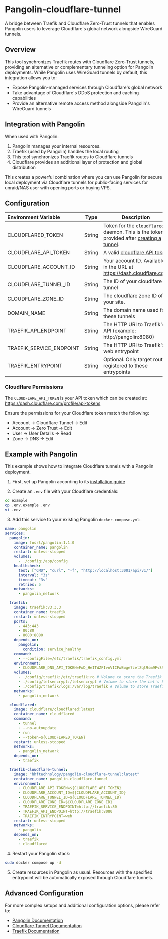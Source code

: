 # Pangolin-cloudflare-tunnel

A bridge between Traefik and Cloudflare Zero-Trust tunnels that enables Pangolin users to leverage Cloudflare's global network alongside WireGuard tunnels.

## Overview

This tool synchronizes Traefik routes with Cloudflare Zero-Trust tunnels, providing an alternative or complementary tunneling option for Pangolin deployments. While Pangolin uses WireGuard tunnels by default, this integration allows you to:

- Expose Pangolin-managed services through Cloudflare's global network
- Take advantage of Cloudflare's DDoS protection and caching capabilities
- Provide an alternative remote access method alongside Pangolin's WireGuard tunnels

## Integration with Pangolin

When used with Pangolin:

1. Pangolin manages your internal resources.
2. Traefik (used by Pangolin) handles the local routing
3. This tool synchronizes Traefik routes to Cloudflare tunnels
4. Cloudflare provides an additional layer of protection and global distribution

This creates a powerful combination where you can use Pangolin for secure local deployment via Cloudflare tunnels for public-facing services for unraid/NAS user with opening ports or buying VPS.

## Configuration

| Environment Variable     | Type   | Description                                                  |
| :----------------------- | ------ | ------------------------------------------------------------ |
| CLOUDFLARED_TOKEN        | String | Token for the `cloudflared` daemon. This is the token provided after [creating a tunnel](https://developers.cloudflare.com/cloudflare-one/connections/connect-apps/install-and-setup/tunnel-guide/#1-create-a-tunnel). |
| CLOUDFLARE_API_TOKEN     | String | A valid [cloudflare API token](https://dash.cloudflare.com/profile/api-tokens) |
| CLOUDFLARE_ACCOUNT_ID    | String | Your account ID. Available in the URL at https://dash.cloudflare.com |
| CLOUDFLARE_TUNNEL_ID     | String | The ID of your cloudlfare tunnel                             |
| CLOUDFLARE_ZONE_ID       | String | The cloudflare zone ID of your site.                         |
| DOMAIN_NAME              | String | The domain name used for these tunnels                       |
| TRAEFIK_API_ENDPOINT     | String | The HTTP URI to Traefik's API (example: http://pangolin:8080) |
| TRAEFIK_SERVICE_ENDPOINT | String | The HTTP URI to Traefik's web entrypoint                     |
| TRAEFIK_ENTRYPOINT       | String | Optional. Only target routes registered to these entrypoints |

### Cloudflare Permissions

The `CLOUDFLARE_API_TOKEN` is your API token which can be created at: https://dash.cloudflare.com/profile/api-tokens

Ensure the permissions for your Cloudflare token match the following:

- Account -> Cloudflare Tunnel -> Edit
- Account -> Zero Trust -> Edit
- User -> User Details -> Read
- Zone -> DNS -> Edit

## Example with Pangolin

This example shows how to integrate Cloudflare tunnels with a Pangolin deployment.

1. First, set up Pangolin according to its [installation guide](https://docs.fossorial.io/Getting%20Started/quick-install)

2. Create an `.env` file with your Cloudflare credentials:

```bash
cd example
cp .env.example .env
vi .env
```

3. Add this service to your existing Pangolin `docker-compose.yml`:

```yaml
name: pangolin
services:
  pangolin:
    image: fosrl/pangolin:1.1.0
    container_name: pangolin
    restart: unless-stopped
    volumes:
      - ./config:/app/config
    healthcheck:
      test: ["CMD", "curl", "-f", "http://localhost:3001/api/v1/"]
      interval: "3s"
      timeout: "3s"
      retries: 5
    networks:
      - pangolin_network

  traefik:
    image: traefik:v3.3.3
    container_name: traefik
    restart: unless-stopped
    ports:
      - 443:443
      - 80:80
      - 8080:8080
    depends_on:
      pangolin:
        condition: service_healthy
    command:
      - --configFile=/etc/traefik/traefik_config.yml
    environment:
      - CLOUDFLARE_DNS_API_TOKEN=FwD_HeITWZFIvnVICFwBwge7zetZqt9sm9FvS9iy
    volumes:
      - ./config/traefik:/etc/traefik:ro # Volume to store the Traefik configuration
      - ./config/letsencrypt:/letsencrypt # Volume to store the Let's Encrypt certificates
      - ./config/traefik/logs:/var/log/traefik # Volume to store Traefik logs
    networks:
      - pangolin_network 

  cloudflared:
    image: cloudflare/cloudflared:latest
    container_name: cloudflared
    command:
      - tunnel
      - --no-autoupdate
      - run
      - --token=${CLOUDFLARED_TOKEN}
    restart: unless-stopped
    networks:
      - pangolin_network
    depends_on:
      - traefik  

  traefik-cloudflare-tunnel:
    image: "hhftechnology/pangolin-cloudflare-tunnel:latest"
    container_name: pangolin-cloudflare-tunnel
    environment:
      - CLOUDFLARE_API_TOKEN=${CLOUDFLARE_API_TOKEN}
      - CLOUDFLARE_ACCOUNT_ID=${CLOUDFLARE_ACCOUNT_ID}
      - CLOUDFLARE_TUNNEL_ID=${CLOUDFLARE_TUNNEL_ID}
      - CLOUDFLARE_ZONE_ID=${CLOUDFLARE_ZONE_ID}
      - TRAEFIK_SERVICE_ENDPOINT=http://traefik:80
      - TRAEFIK_API_ENDPOINT=http://traefik:8080
      - TRAEFIK_ENTRYPOINT=web
    restart: unless-stopped
    networks:
      - pangolin
    depends_on:
      - traefik
      - cloudflared   
```

4. Restart your Pangolin stack:

```bash
sudo docker compose up -d
```

5. Create resources in Pangolin as usual. Resources with the specified entrypoint will be automatically exposed through Cloudflare tunnels.


## Advanced Configuration

For more complex setups and additional configuration options, please refer to:

- [Pangolin Documentation](https://docs.fossorial.io/Pangolin/)
- [Cloudflare Tunnel Documentation](https://developers.cloudflare.com/cloudflare-one/connections/connect-apps/)
- [Traefik Documentation](https://doc.traefik.io/traefik/)

